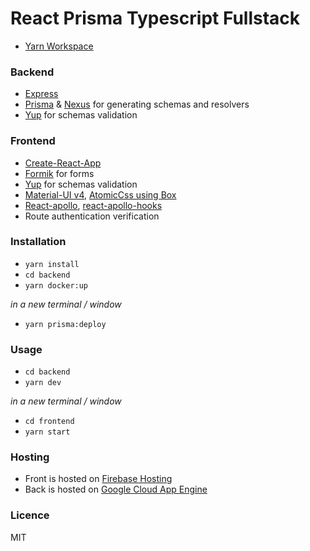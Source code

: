 # React Prisma Typescript Fullstack

- [Yarn Workspace](https://yarnpkg.com/en/docs/workspaces)

### Backend

- [Express](https://www.npmjs.com/package/express)
- [Prisma](https://github.com/prisma/prisma) & [Nexus](https://www.npmjs.com/package/nexus) for generating schemas and resolvers
- [Yup](https://github.com/jquense/yup) for schemas validation

### Frontend

- [Create-React-App](https://github.com/facebook/create-react-app)
- [Formik](https://www.npmjs.com/package/formik) for forms
- [Yup](https://github.com/jquense/yup) for schemas validation
- [Material-UI v4](https://www.npmjs.com/package/@material-ui/core), [AtomicCss using Box](https://material-ui.com/components/box/)
- [React-apollo](https://www.npmjs.com/package/react-apollo), [react-apollo-hooks](https://www.npmjs.com/package/react-apollo-hooks)
- Route authentication verification

### Installation

- `yarn install`
- `cd backend`
- `yarn docker:up`

_in a new terminal / window_

- `yarn prisma:deploy`

### Usage

- `cd backend`
- `yarn dev`

_in a new terminal / window_

- `cd frontend`
- `yarn start`

### Hosting

- Front is hosted on [Firebase Hosting](https://firebase.google.com/docs/hosting)
- Back is hosted on [Google Cloud App Engine](https://cloud.google.com/appengine/)

### Licence

MIT
